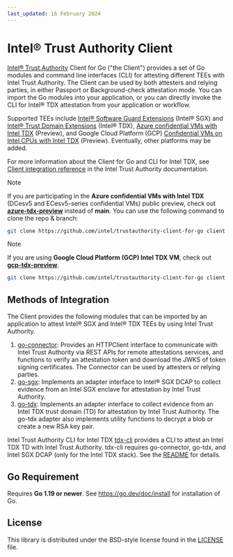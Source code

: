 ```yaml
---
last_updated: 16 February 2024
---
```


# Intel® Trust Authority Client

[Intel® Trust Authority](https://www.intel.com/content/www/us/en/security/trust-authority.html) Client for Go ("the Client") provides a set of Go modules and command line interfaces (CLI) for attesting different TEEs with Intel Trust Authority. The Client can be used by both attesters and relying parties, in either Passport or Background-check attestation mode. You can import the Go modules into your application, or you can directly invoke the CLI for Intel® TDX attestation from your application or workflow.

Supported TEEs include [Intel® Software Guard Extensions](https://www.intel.com/content/www/us/en/products/docs/accelerator-engines/software-guard-extensions.html) (Intel® SGX) and [Intel® Trust Domain Extensions](https://www.intel.com/content/www/us/en/developer/tools/trust-domain-extensions/overview.html) (Intel® TDX), [Azure confidential VMs with Intel TDX](https://azure.microsoft.com/en-us/updates/confidential-vms-with-intel-tdx-dcesv5-ecesv5-public-preview/) (Preview), and Google Cloud Platform (GCP) [Confidential VMs on Intel CPUs with Intel TDX](https://cloud.google.com/blog/products/identity-security/confidential-vms-on-intel-cpus-your-datas-new-intelligent-defense) (Preview). Eventually, other platforms may be added. 

For more information about the Client for Go and CLI for Intel TDX, see [Client integration reference](https://docs.trustauthority.intel.com/main/articles/integrate-overview.html) in the Intel Trust Authority documentation.

> [!NOTE]  
> If you are participating in the **Azure confidential VMs with Intel TDX** (DCesv5 and ECesv5-series confidential VMs) public preview, check out [**azure-tdx-preview**](https://github.com/intel/trustauthority-client-for-go/tree/azure-tdx-preview) instead of **main**. You can use the following command to clone the repo & branch:
> ```sh
> git clone https://github.com/intel/trustauthority-client-for-go client -b azure-tdx-preview
> ```

> [!NOTE]
> If you are using **Google Cloud Platform (GCP) Intel TDX VM**, check out [**gcp-tdx-preview**](https://github.com/intel/trustauthority-client-for-go/tree/gcp-tdx-preview).
> ```sh
> git clone https://github.com/intel/trustauthority-client-for-go client -b gcp-tdx-preview
> ```

## Methods of Integration

The Client provides the following modules that can be imported by an application to attest Intel® SGX and Intel® TDX TEEs by using Intel Trust Authority. 

1. [go-connector](./go-connector): Provides an HTTPClient interface to communicate with Intel Trust Authority via REST APIs for remote attestations services, and functions to verify an attestation token and download the JWKS of token signing certificates. The Connector can be used by attesters or relying parties.
1. [go-sgx](./go-sgx): Implements an adapter interface to Intel® SGX DCAP to collect evidence from an Intel SGX enclave for attestation by Intel Trust Authority. 
1. [go-tdx](./go-tdx): Implements an adapter interface to collect evidence from an Intel TDX trust domain (TD) for attestation by Intel Trust Authority. The go-tdx adapter also implements utility functions to decrypt a blob or create a new RSA key pair. 

Intel Trust Authority CLI for Intel TDX [tdx-cli](./tdx-cli) provides a CLI to attest an Intel TDX TD with Intel Trust Authority. tdx-cli requires go-connector, go-tdx, and Intel SGX DCAP (only for the Intel TDX stack). See the [README](./tdx-cli/README.md) for details.

## Go Requirement

Requires **Go 1.19 or newer**. See https://go.dev/doc/install for installation of Go.

## License

This library is distributed under the BSD-style license found in the [LICENSE](./LICENSE)
file.
